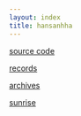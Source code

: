 ```yaml
---
layout: index
title: hansanhha
---
```


[source code](./code)

[records](./records)

[archives](./archives)

[sunrise](./sunrise)